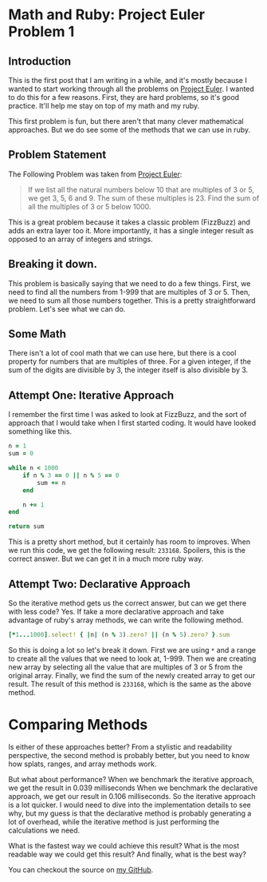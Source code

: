# Math and Ruby: Project Euler Problem 1

## Introduction

This is the first post that I am writing in a while, and it's mostly because I wanted to start working through all the problems on [Project Euler](https://projecteuler.net/). I wanted to do this for a few reasons. First, they are hard problems, so it's good practice. It'll help me stay on top of my math and my ruby.

This first problem is fun, but there aren't that many clever mathematical approaches. But we do see some of the methods that we can use in ruby. 

## Problem Statement

The Following Problem was taken from [Project Euler](https://projecteuler.net/problem=1):

> If we list all the natural numbers below 10 that are multiples of 3 or 5, we get 3, 5, 6 and 9. The sum of these multiples is 23.
> Find the sum of all the multiples of 3 or 5 below 1000.

This is a great problem because it takes a classic problem (FizzBuzz) and adds an extra layer too it. More importantly, it has a single integer result as opposed to an array of integers and strings.

## Breaking it down.

This problem is basically saying that we need to do a few things. First, we need to find all the numbers from 1-999 that are multiples of 3 or 5. Then, we need to sum all those numbers together. This is a pretty straightforward problem. Let's see what we can do.

## Some Math

There isn't a lot of cool math that we can use here, but there is a cool property for numbers that are multiples of three. For a given integer, if the sum of the digits are divisible by 3, the integer itself is also divisible by 3. 

## Attempt One: Iterative Approach

I remember the first time I was asked to look at FizzBuzz, and the sort of approach that I would take when I first started coding. It would have looked something like this.

```ruby
n = 1
sum = 0

while n < 1000
    if n % 3 == 0 || n % 5 == 0
        sum += n
    end

    n += 1
end

return sum
```

This is a pretty short method, but it certainly has room to improves. When we run this code, we get the following result: `233168`. Spoilers, this is the correct answer. But we can get it in a much more ruby way.

## Attempt Two: Declarative Approach

So the iterative method gets us the correct answer, but can we get there with less code? Yes. If take a more declarative approach and take advantage of ruby's array methods, we can write the following method.

```ruby
[*1...1000].select! { |n| (n % 3).zero? || (n % 5).zero? }.sum
```

So this is doing a lot so let's break it down. First we are using `*` and a range to create all the values that we need to look at, 1-999. Then we are creating new array by selecting all the value that are multiples of 3 or 5 from the original array. Finally, we find the sum of the newly created array to get our result. The result of this method is `233168`, which is the same as the above method. 

# Comparing Methods

Is either of these approaches better? From a stylistic and readability perspective, the second method is probably better, but you need to know how splats, ranges, and array methods work. 

But what about performance? When we benchmark the iterative approach, we get the result in 0.039 milliseconds When we benchmark the declarative approach, we get our result in 0.106 milliseconds. So the iterative approach is a lot quicker. I would need to dive into the implementation details to see why, but my guess is that the declarative method is probably generating a lot of overhead, while the iterative method is just performing the calculations we need.

What is the fastest way we could achieve this result?
What is the most readable way we could get this result?
And finally, what is the best way?

You can checkout the source on [my GitHub](https://github.com/william-lawrence/math-and-ruby).
